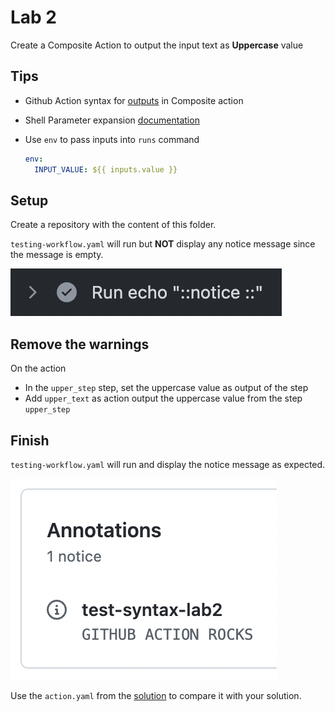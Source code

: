 # Lab 2

Create a Composite Action to output the input text as **Uppercase** value

## Tips

- Github Action syntax for [outputs](https://docs.github.com/en/actions/creating-actions/metadata-syntax-for-github-actions#outputs-for-composite-actions) in Composite action
- Shell Parameter expansion [documentation](https://www.gnu.org/software/bash/manual/html_node/Shell-Parameter-Expansion.html)
- Use `env` to pass inputs into `runs` command
  
  ```yaml
  env:
    INPUT_VALUE: ${{ inputs.value }}
  ```

## Setup

Create a repository with the content of this folder.

`testing-workflow.yaml` will run but **NOT** display any notice message since the message is empty.

![setup result](../assets/syntax-lab2-setup-result.png)

## Remove the warnings

On the action

- In the `upper_step` step, set the uppercase value as output of the step
- Add `upper_text` as action output the uppercase value from the step `upper_step`

## Finish

`testing-workflow.yaml` will run and display the notice message as expected.

![finish result](../assets/syntax-lab2-finish-result.png)

Use the `action.yaml` from the [solution](https://github.com/sfeir-open-source/sfeir-school-github-action-dev/tree/v1/steps/10-syntax-lab2-action-output-solution) to compare it with your solution.
